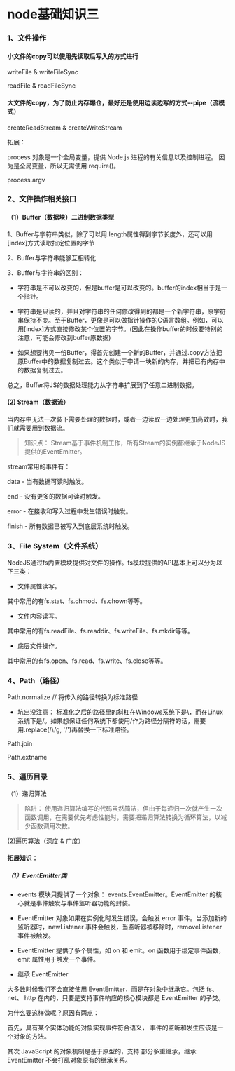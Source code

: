 # node基础知识三

### 1、文件操作

#### 小文件的copy可以使用先读取后写入的方式进行
writeFile & writeFileSync

readFile & readFileSync

#### 大文件的copy，为了防止内存爆仓，最好还是使用边读边写的方式--pipe（流模式）

createReadStream & createWriteStream

拓展：

process 对象是一个全局变量，提供 Node.js 进程的有关信息以及控制进程。 因为是全局变量，所以无需使用 require()。

process.argv

### 2、文件操作相关接口

#### （1）Buffer（数据块）二进制数据类型

1、Buffer与字符串类似，除了可以用.length属性得到字节长度外，还可以用[index]方式读取指定位置的字节

2、Buffer与字符串能够互相转化

3、Buffer与字符串的区别：
* 字符串是不可以改变的，但是buffer是可以改变的。buffer的index相当于是一个指针。

* 字符串是只读的，并且对字符串的任何修改得到的都是一个新字符串，原字符串保持不变。至于Buffer，更像是可以做指针操作的C语言数组。例如，可以用[index]方式直接修改某个位置的字节。(因此在操作buffer的时候要特别的注意，可能会修改到buffer原数据)

* 如果想要拷贝一份Buffer，得首先创建一个新的Buffer，并通过.copy方法把原Buffer中的数据复制过去。这个类似于申请一块新的内存，并把已有内存中的数据复制过去。


总之，Buffer将JS的数据处理能力从字符串扩展到了任意二进制数据。

#### (2) Stream（数据流）

当内存中无法一次装下需要处理的数据时，或者一边读取一边处理更加高效时，我们就需要用到数据流。

>知识点： Stream基于事件机制工作，所有Stream的实例都继承于NodeJS提供的EventEmitter。

stream常用的事件有：

data - 当有数据可读时触发。

end - 没有更多的数据可读时触发。

error - 在接收和写入过程中发生错误时触发。

finish - 所有数据已被写入到底层系统时触发。

### 3、File System（文件系统）

NodeJS通过fs内置模块提供对文件的操作。fs模块提供的API基本上可以分为以下三类：

* 文件属性读写。

其中常用的有fs.stat、fs.chmod、fs.chown等等。

* 文件内容读写。

其中常用的有fs.readFile、fs.readdir、fs.writeFile、fs.mkdir等等。

* 底层文件操作。

其中常用的有fs.open、fs.read、fs.write、fs.close等等。


### 4、Path（路径）
Path.normalize // 将传入的路径转换为标准路径

* 坑出没注意： 标准化之后的路径里的斜杠在Windows系统下是\，而在Linux系统下是/。如果想保证任何系统下都使用/作为路径分隔符的话，需要用.replace(/\\/g, '/')再替换一下标准路径。

Path.join

Path.extname


### 5、遍历目录

（1）递归算法

> 陷阱： 使用递归算法编写的代码虽然简洁，但由于每递归一次就产生一次函数调用，在需要优先考虑性能时，需要把递归算法转换为循环算法，以减少函数调用次数。

(2)遍历算法（深度 & 广度）









#### 拓展知识：
##### （1）EventEmitter类
* events 模块只提供了一个对象： events.EventEmitter。EventEmitter 的核心就是事件触发与事件监听器功能的封装。

* EventEmitter 对象如果在实例化时发生错误，会触发 error 事件。当添加新的监听器时，newListener 事件会触发，当监听器被移除时，removeListener 事件被触发。

* EventEmitter 提供了多个属性，如 on 和 emit。on 函数用于绑定事件函数，emit 属性用于触发一个事件。

* 继承 EventEmitter

大多数时候我们不会直接使用 EventEmitter，而是在对象中继承它。包括 fs、net、 http 在内的，只要是支持事件响应的核心模块都是 EventEmitter 的子类。

为什么要这样做呢？原因有两点：

首先，具有某个实体功能的对象实现事件符合语义， 事件的监听和发生应该是一个对象的方法。

其次 JavaScript 的对象机制是基于原型的，支持 部分多重继承，继承 EventEmitter 不会打乱对象原有的继承关系。

